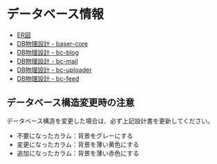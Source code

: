 # データベース情報

- [ER図](https://docs.google.com/presentation/d/1m8jAImToxjexulMhBlad6o0MUbRvpJ5r3Md-bdJztSA/edit#slide=id.gbd44a29939_0_1616)
- [DB物理設計 - baser-core](https://docs.google.com/spreadsheets/d/14qZGiGmdpBBIdF6Xh7EaQpkQ7HS0lCeLBGX-ZqWzFVE/edit#gid=660370466)
- [DB物理設計 - bc-blog](https://docs.google.com/spreadsheets/d/1zSB8Vzkk__WIrL4Y_RTIdPG6Z6hGTLmWofA4pzwqNQc/edit#gid=918611415)
- [DB物理設計 - bc-mail](https://docs.google.com/spreadsheets/d/1GD5JoFF2u-2KZPPNKL8HjYG2obNxFO-ES8n2gh-_d5E/edit#gid=1552268523)
- [DB物理設計 - bc-uploader](https://docs.google.com/spreadsheets/d/1hIQRwjeigugsgJGMkf8PvGjOIf8dHDfug6HmEE3h1aM/edit#gid=670793736)
- [DB物理設計 - bc-feed](https://docs.google.com/spreadsheets/d/1ferE2hDw8QhvcGqmgubovG0zhksd7UV6EvYVgFc60Ak/edit#gid=1330020449)

## データベース構造変更時の注意

データベース構造を変更した場合は、必ず上記設計書を更新してください。

- 不要になったカラム：背景をグレーにする
- 変更になったカラム：背景を薄い黄色にする
- 追加になったカラム：背景を薄い赤色にする
